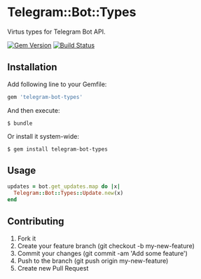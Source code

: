 # Telegram::Bot::Types

Virtus types for Telegram Bot API.

[![Gem Version](https://badge.fury.io/rb/telegram-bot-types.svg)](http://badge.fury.io/rb/telegram-bot-types)
[![Build Status](https://app.travis-ci.com/telegram-bot-rb/telegram-bot-types.svg)](https://app.travis-ci.com/github/telegram-bot-rb/telegram-bot-types)

## Installation

Add following line to your Gemfile:

```ruby
gem 'telegram-bot-types'
```

And then execute:

```shell
$ bundle
```

Or install it system-wide:

```shell
$ gem install telegram-bot-types
```

## Usage

```ruby
updates = bot.get_updates.map do |x|
  Telegram::Bot::Types::Update.new(x)
end
```

## Contributing

1. Fork it
2. Create your feature branch (git checkout -b my-new-feature)
3. Commit your changes (git commit -am 'Add some feature')
4. Push to the branch (git push origin my-new-feature)
5. Create new Pull Request

